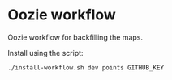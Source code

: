 # Oozie workflow

Oozie workflow for backfilling the maps.

Install using the script:

```
./install-workflow.sh dev points GITHUB_KEY
```
